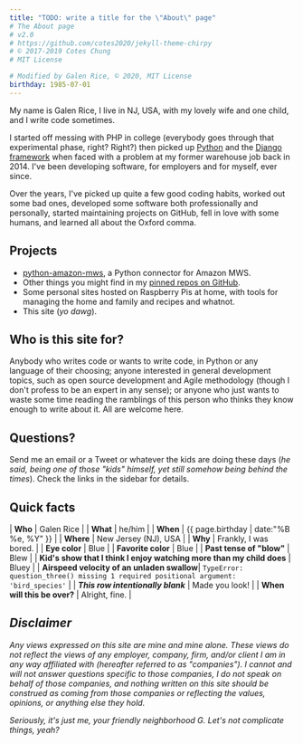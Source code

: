 ```yaml
---
title: "TODO: write a title for the \"About\" page"
# The About page
# v2.0
# https://github.com/cotes2020/jekyll-theme-chirpy
# © 2017-2019 Cotes Chung
# MIT License

# Modified by Galen Rice, © 2020, MIT License
birthday: 1985-07-01
---
```


My name is Galen Rice, I live in NJ, USA, with my lovely wife and one child, and I write code sometimes.

I started off messing with PHP in college (everybody goes through that experimental phase, right? Right?) then picked up [Python][python_org] and the [Django framework][django_project_page] when faced with a problem at my former warehouse job back in 2014. I've been developing software, for employers and for myself, ever since.

Over the years, I've picked up quite a few good coding habits, worked out some bad ones, developed some software both professionally and personally, started maintaining projects on GitHub, fell in love with some humans, and learned all about the Oxford comma.

## Projects

- [python-amazon-mws][gh_pam_main], a Python connector for Amazon MWS.
- Other things you might find in my [pinned repos on GitHub][gh_my_profile].
- Some personal sites hosted on Raspberry Pis at home, with tools for managing the home and family and recipes and whatnot.
- This site (*yo dawg*).

## Who is this site for?

Anybody who writes code or wants to write code, in Python or any language of their choosing; anyone interested in general development topics, such as open source development and Agile methodology (though I don't profess to be an expert in any sense); or anyone who just wants to waste some time reading the ramblings of this person who thinks they know enough to write about it. All are welcome here.

## Questions?

Send me an email or a Tweet or whatever the kids are doing these days (*he said, being one of those "kids" himself, yet still somehow being behind the times*). Check the links in the sidebar for details.

## Quick facts

| **Who** | Galen Rice |
| **What** | he/him |
| **When** | {{ page.birthday | date:"%B %e, %Y" }} |
| **Where** | New Jersey (NJ), USA |
| **Why** | Frankly, I was bored. |
| **Eye color** | Blue |
| **Favorite color** | Blue |
| **Past tense of "blow"** | Blew |
| **Kid's show that I think I enjoy watching more than my child does** | Bluey |
| **Airspeed velocity of an unladen swallow**| `TypeError: question_three() missing 1 required positional argument: 'bird_species'` |
| ***This row intentionally blank*** | <span class="d-none">Made you look!</span> |
| **When will this be over?** | Alright, fine. |

## *Disclaimer*

*Any views expressed on this site are mine and mine alone. These views do not reflect the views of any employer, company, firm, and/or client I am in any way affiliated with (hereafter referred to as "companies"). I cannot and will not answer questions specific to those companies, I do not speak on behalf of those companies, and nothing written on this site should be construed as coming from those companies or reflecting the values, opinions, or anything else they hold.*

*Seriously, it's just me, your friendly neighborhood G. Let's not complicate things, yeah?*

[python_org]: https://www.python.org
[django_project_page]: https://www.djangoproject.com/
[gh_pam_main]: https://github.com/python-amazon-mws/python-amazon-mws
[gh_my_profile]: https://github.com/GriceTurrble
